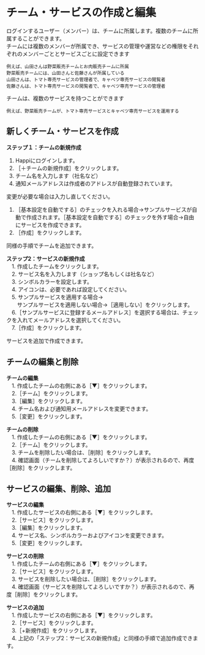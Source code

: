 # チーム・サービスの作成と編集

ログインするユーザー（メンバー）は、チームに所属します。複数のチームに所属することができます。  
チームには複数のメンバーが所属でき、サービスの管理や運営などの権限をそれぞれのメンバーごととサービスごとに設定できます
```
例えば、山田さんは野菜販売チームとお肉販売チームに所属
野菜販売チームには、山田さんと佐藤さんが所属している
山田さんは、トマト専売サービスの管理者で、キャベツ専売サービスの閲覧者
佐藤さんは、トマト専売サービスの閲覧者で、キャベツ専売サービスの管理者
```
チームは、複数のサービスを持つことができます
```
例えば、野菜販売チームが、トマト専売サービスとキャベツ専売サービスを運用する
```

## 新しくチーム・サービスを作成

**ステップ１：チームの新規作成**  
1. Happiにログインします。  
1. ［＋チームの新規作成］をクリックします。  
1. チーム名を入力します（社名など）  
1. 通知メールアドレスは作成者のアドレスが自動登録されています。

変更が必要な場合は入力し直してください。
1. ［基本設定を自動でする］のチェックを入れる場合→サンプルサービスが自動で作成されます。［基本設定を自動でする］のチェックを外す場合→自由にサービスを作成できます。  
1. ［作成］をクリックします。  
 
  同様の手順でチームを追加できます。

**ステップ2：サービスの新規作成**    
　1. 作成したチームをクリックします。  
　2. サービス名を入力します（ショップ名もしくは社名など）  
　3. シンボルカラーを設定します。  
　4. アイコンは、必要であれば設定してください。  
　5. サンプルサービスを適用する場合→  
 　　サンプルサービスを適用しない場合→［適用しない］をクリックします。  
　6.［サンプルサービスに登録するメールアドレス］を選択する場合は、チェックを入れてメールアドレスを選択してください。  
　7.［作成］をクリックします。  
 
 サービスを追加で作成できます。


## チームの編集と削除  

**チームの編集**  
　1. 作成したチームの右側にある［▼］をクリックします。  
　2.［チーム］をクリックします。  
　3.［編集］をクリックします。  
　4. チーム名および通知用メールアドレスを変更できます。  
　5.［変更］をクリックします。  

 **チームの削除**  
　1. 作成したチームの右側にある［▼］をクリックします。  
　2.［チーム］をクリックします。  
　3. チームを削除したい場合は、［削除］をクリックします。  
　4. 確認画面（チームを削除してよろしいですか？）が表示されるので、再度［削除］をクリックします。  


## サービスの編集、削除、追加  

 **サービスの編集**  
　1. 作成したサービスの右側にある［▼］をクリックします。  
　2.［サービス］をクリックします。  
　3.［編集］をクリックします。  
　4. サービス名、シンボルカラーおよびアイコンを変更できます。  
　5.［変更］をクリックします。
 
 **サービスの削除**  
　1. 作成したチームの右側にある［▼］をクリックします。  
　2.［サービス］をクリックします。  
　3. サービスを削除したい場合は、［削除］をクリックします。  
　4. 確認画面（サービスを削除してよろしいですか？）が表示されるので、再度［削除］をクリックします。  

 **サービスの追加**  
　1. 作成したサービスの右側にある［▼］をクリックします。  
　2.［サービス］をクリックします。  
　3.［+新規作成］をクリックします。  
　4. 上記の「ステップ2：サービスの新規作成」と同様の手順で追加作成できます。  
